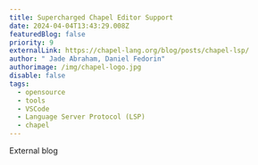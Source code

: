 ```yaml
---
title: Supercharged Chapel Editor Support
date: 2024-04-04T13:43:29.008Z
featuredBlog: false
priority: 9
externalLink: https://chapel-lang.org/blog/posts/chapel-lsp/
author: " Jade Abraham, Daniel Fedorin"
authorimage: /img/chapel-logo.jpg
disable: false
tags:
  - opensource
  - tools
  - VSCode
  - Language Server Protocol (LSP)
  - chapel
---
```

E﻿xternal blog